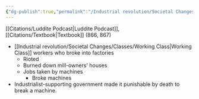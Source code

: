 ```yaml
---
{"dg-publish":true,"permalink":"/Industrial revolution/Societal Changes/Luddites/"}
---
```


[[Citations/Luddite Podcast\|Luddite Podcast]], [[Citations/Textbook\|Textbook]] (866, 867)
* [[Industrial revolution/Societal Changes/Classes/Working Class\|Working Class]] workers who broke into factories
	* Rioted
	* Burned down mill-owners' houses
	* Jobs taken by machines
		* Broke machines
* Industrialist-supporting government made it punishable by death to break a machine.

